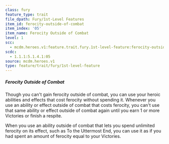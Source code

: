 ```yaml
---
class: fury
feature_type: trait
file_dpath: Fury/1st-Level Features
item_id: ferocity-outside-of-combat
item_index: '05'
item_name: Ferocity Outside of Combat
level: 1
scc:
  - mcdm.heroes.v1:feature.trait.fury.1st-level-feature:ferocity-outside-of-combat
scdc:
  - 1.1.1:5.1.4.1:05
source: mcdm.heroes.v1
type: feature/trait/fury/1st-level-feature
---
```


##### Ferocity Outside of Combat

Though you can't gain ferocity outside of combat, you can use your heroic abilities and effects that cost ferocity without spending it. Whenever you use an ability or effect outside of combat that costs ferocity, you can't use that same ability or effect outside of combat again until you earn 1 or more Victories or finish a respite.

When you use an ability outside of combat that lets you spend unlimited ferocity on its effect, such as To the Uttermost End, you can use it as if you had spent an amount of ferocity equal to your Victories.
